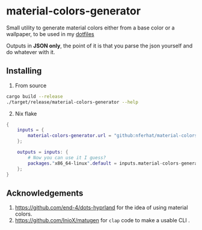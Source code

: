 # material-colors-generator

Small utility to generate material colors either from a base color or a wallpaper, to be used in my [dotfiles](https://github.com/nferhat/dotfiles)

Outputs in **JSON only**, the point of it is that you parse the json yourself and do whatever with it.

## Installing

1. From source

```sh
cargo build --release
./target/release/material-colors-generator --help
```

2. Nix flake

```nix
{
    inputs = {
        material-colors-generator.url = "github:nferhat/material-colors-generator";
    };

    outputs = inputs: {
        # Now you can use it I guess?
        packages."x86_64-linux".default = inputs.material-colors-generator.packages."x86_64-linux".default;
    };
}
```

## Acknowledgements

1. https://github.com/end-4/dots-hyprland for the idea of using material colors.
2. https://github.com/InioX/matugen for `clap` code to make a usable CLI .
